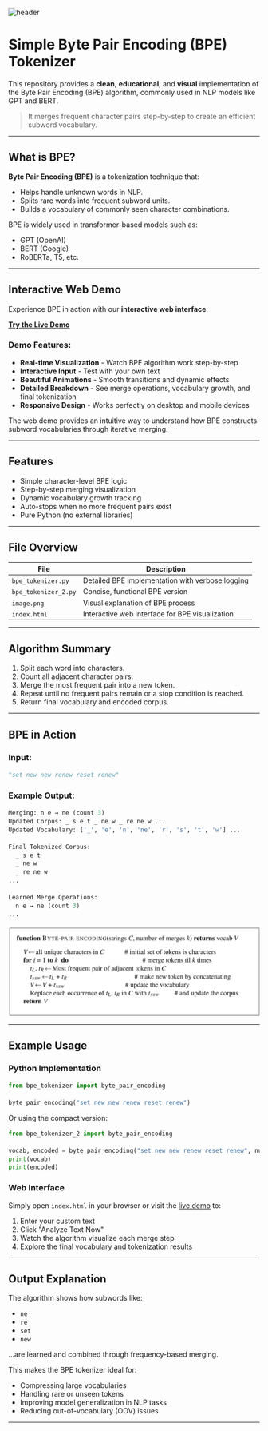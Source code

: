 ![header](https://capsule-render.vercel.app/api?type=cylinder&height=150&color=gradient&customColorList=22&text=Simple%20Byte%20Pair%20Encoding%20(BPE)%20Tokenizer&fontSize=40&animation=fadeIn)

# Simple Byte Pair Encoding (BPE) Tokenizer

This repository provides a **clean**, **educational**, and **visual** implementation of the Byte Pair Encoding (BPE) algorithm, commonly used in NLP models like GPT and BERT.

> It merges frequent character pairs step-by-step to create an efficient subword vocabulary.

---

## What is BPE?

**Byte Pair Encoding (BPE)** is a tokenization technique that:

- Helps handle unknown words in NLP.
- Splits rare words into frequent subword units.
- Builds a vocabulary of commonly seen character combinations.

BPE is widely used in transformer-based models such as:

- GPT (OpenAI)
- BERT (Google)
- RoBERTa, T5, etc.

---

## Interactive Web Demo

Experience BPE in action with our **interactive web interface**:

 **[Try the Live Demo](https://fatimaalzahrani.github.io/Byte-Pair-Encoding-Demo/)**

### Demo Features:

- **Real-time Visualization** - Watch BPE algorithm work step-by-step
- **Interactive Input** - Test with your own text
- **Beautiful Animations** - Smooth transitions and dynamic effects
- **Detailed Breakdown** - See merge operations, vocabulary growth, and final tokenization
- **Responsive Design** - Works perfectly on desktop and mobile devices

The web demo provides an intuitive way to understand how BPE constructs subword vocabularies through iterative merging.

---

## Features

- Simple character-level BPE logic
- Step-by-step merging visualization
- Dynamic vocabulary growth tracking
- Auto-stops when no more frequent pairs exist
- Pure Python (no external libraries)

---

## File Overview

| File                 | Description                                      |
| -------------------- | ------------------------------------------------ |
| `bpe_tokenizer.py`   | Detailed BPE implementation with verbose logging |
| `bpe_tokenizer_2.py` | Concise, functional BPE version                  |
| `image.png`          | Visual explanation of BPE process                |
| `index.html`         | Interactive web interface for BPE visualization  |

---

## Algorithm Summary

1. Split each word into characters.
2. Count all adjacent character pairs.
3. Merge the most frequent pair into a new token.
4. Repeat until no frequent pairs remain or a stop condition is reached.
5. Return final vocabulary and encoded corpus.

---

## BPE in Action

### Input:
```python
"set new new renew reset renew"
```

### Example Output:
```python
Merging: n e → ne (count 3)
Updated Corpus: _ s e t _ ne w _ re ne w ...
Updated Vocabulary: ['_', 'e', 'n', 'ne', 'r', 's', 't', 'w'] ...

Final Tokenized Corpus:
  _ s e t
  _ ne w
  _ re ne w
...

Learned Merge Operations:
  n e → ne (count 3)
...
```

![BPE Process Diagram](./image.png)

---

## Example Usage

### Python Implementation
```python
from bpe_tokenizer import byte_pair_encoding

byte_pair_encoding("set new new renew reset renew")
```

Or using the compact version:
```python
from bpe_tokenizer_2 import byte_pair_encoding

vocab, encoded = byte_pair_encoding("set new new renew reset renew", num_merges=5)
print(vocab)
print(encoded)
```

### Web Interface

Simply open `index.html` in your browser or visit the [live demo](https://fatimaalzahrani.github.io/Byte-Pair-Encoding-Demo/) to:

1. Enter your custom text
2. Click "Analyze Text Now"
3. Watch the algorithm visualize each merge step
4. Explore the final vocabulary and tokenization results

---

## Output Explanation

The algorithm shows how subwords like:

- `ne`
- `re`
- `set`
- `new`

...are learned and combined through frequency-based merging.

This makes the BPE tokenizer ideal for:

- Compressing large vocabularies
- Handling rare or unseen tokens
- Improving model generalization in NLP tasks
- Reducing out-of-vocabulary (OOV) issues

---

